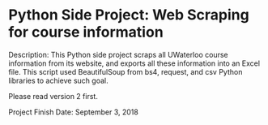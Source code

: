 # Python Side Project: Web Scraping for course information

Description: This Python side project scraps all UWaterloo course information from its website, and exports all these information into an Excel file. This script used BeautifulSoup from bs4, request, and csv Python libraries to achieve such goal.

Please read version 2 first.

Project Finish Date: September 3, 2018
